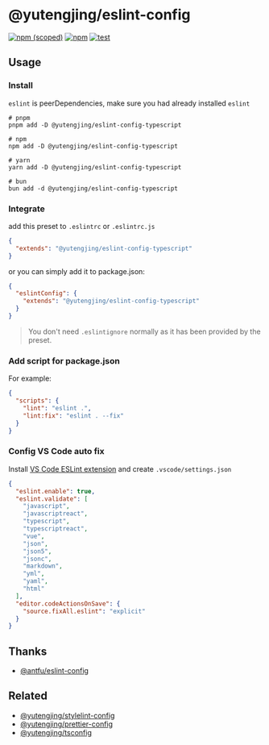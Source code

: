 # @yutengjing/eslint-config

[![npm (scoped)](https://img.shields.io/npm/v/@yutengjing/eslint-config-basic)](https://www.npmjs.com/package/@yutengjing/eslint-config-basic) [![npm](https://img.shields.io/npm/dm/@yutengjing/eslint-config-basic)](https://www.npmjs.com/package/@yutengjing/eslint-config-basic) [![test](https://github.com/tjx666/eslint-config/actions/workflows/test.yml/badge.svg)](https://github.com/tjx666/eslint-config/actions/workflows/test.yml)

## Usage

### Install

`eslint` is peerDependencies, make sure you had already installed `eslint`

```shell
# pnpm
pnpm add -D @yutengjing/eslint-config-typescript

# npm
npm add -D @yutengjing/eslint-config-typescript

# yarn
yarn add -D @yutengjing/eslint-config-typescript

# bun
bun add -d @yutengjing/eslint-config-typescript
```

### Integrate

add this preset to `.eslintrc` or `.eslintrc.js`

```json
{
  "extends": "@yutengjing/eslint-config-typescript"
}
```

or you can simply add it to package.json:

```json
{
  "eslintConfig": {
    "extends": "@yutengjing/eslint-config-typescript"
  }
}
```

> You don't need `.eslintignore` normally as it has been provided by the preset.

### Add script for package.json

For example:

```json
{
  "scripts": {
    "lint": "eslint .",
    "lint:fix": "eslint . --fix"
  }
}
```

### Config VS Code auto fix

Install [VS Code ESLint extension](https://marketplace.visualstudio.com/items?itemName=dbaeumer.vscode-eslint) and create `.vscode/settings.json`

```json
{
  "eslint.enable": true,
  "eslint.validate": [
    "javascript",
    "javascriptreact",
    "typescript",
    "typescriptreact",
    "vue",
    "json",
    "json5",
    "jsonc",
    "markdown",
    "yml",
    "yaml",
    "html"
  ],
  "editor.codeActionsOnSave": {
    "source.fixAll.eslint": "explicit"
  }
}
```

## Thanks

- [@antfu/eslint-config](https://github.com/antfu/eslint-config)

## Related

- [@yutengjing/stylelint-config](https://github.com/tjx666/prettier-config/tree/main)
- [@yutengjing/prettier-config](https://github.com/tjx666/prettier-config/tree/main)
- [@yutengjing/tsconfig](https://github.com/tjx666/tsconfig/tree/main)
